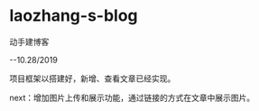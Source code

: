 # laozhang-s-blog
动手建博客


--10.28/2019

  项目框架以搭建好，新增、查看文章已经实现。
  
  next：增加图片上传和展示功能，通过链接的方式在文章中展示图片。  

